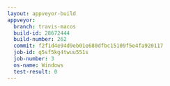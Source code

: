 ```yaml
---
layout: appveyor-build
appveyor:
  branch: travis-macos
  build-id: 28672444
  build-number: 262
  commit: f2f1d4e94d9eb01e680dfbc15109f5e4fa920117
  job-id: q5sf5kg4twuu551s
  job-number: 3
  os-name: Windows
  test-result: 0
---
```

